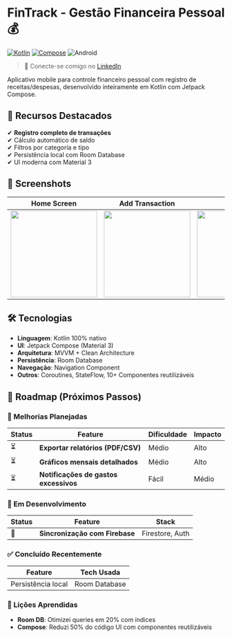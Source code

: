 # FinTrack - Gestão Financeira Pessoal 💰

[![Kotlin](https://img.shields.io/badge/Kotlin-2.0.21-blue.svg)](https://kotlinlang.org)
[![Compose](https://img.shields.io/badge/Jetpack%20Compose-1.5.0-brightgreen)](https://developer.android.com/jetpack/compose)
![Android](https://img.shields.io/badge/Android-3DDC84?logo=android&logoColor=white)
> 🔗 Conecte-se comigo no [LinkedIn](https://www.linkedin.com/in/breno-santiago/)

Aplicativo mobile para controle financeiro pessoal com registro de receitas/despesas, desenvolvido inteiramente em Kotlin com Jetpack Compose.

## 🚀 Recursos Destacados

✔ **Registro completo de transações**  
✔ Cálculo automático de saldo  
✔ Filtros por categoria e tipo  
✔ Persistência local com Room Database  
✔ UI moderna com Material 3

## 📸 Screenshots

| Home Screen | Add Transaction | Details |
|-------------|-----------------|---------|
| <img src="screenshots/home.jpg" width="200"> | <img src="screenshots/add.jpg" width="200"> | <img src="screenshots/details.jpg" width="200"> |

## 🛠 Tecnologias

- **Linguagem**: Kotlin 100% nativo
- **UI**: Jetpack Compose (Material 3)
- **Arquitetura**: MVVM + Clean Architecture
- **Persistência**: Room Database
- **Navegação**: Navigation Component
- **Outros**: Coroutines, StateFlow, 10+ Componentes reutilizáveis

## 🎯 Roadmap (Próximos Passos)

### 🚀 Melhorias Planejadas
| Status | Feature | Dificuldade | Impacto |
|--------|---------|------------|---------|
| ⏳ | **Exportar relatórios (PDF/CSV)** | Médio | Alto |
| ⏳ | **Gráficos mensais detalhados** | Médio | Alto |
| ⏳ | **Notificações de gastos excessivos** | Fácil | Médio |

### 🔄 Em Desenvolvimento
| Status | Feature | Stack |
|--------|---------|-------|
| 🔄 | **Sincronização com Firebase** | Firestore, Auth |

### ✅ Concluído Recentemente
| Feature | Tech Usada | 
|---------|------------|
| Persistência local | Room Database |

### 🧠 Lições Aprendidas
- **Room DB**: Otimizei queries em 20% com índices
- **Compose**: Reduzi 50% do código UI com componentes reutilizáveis

